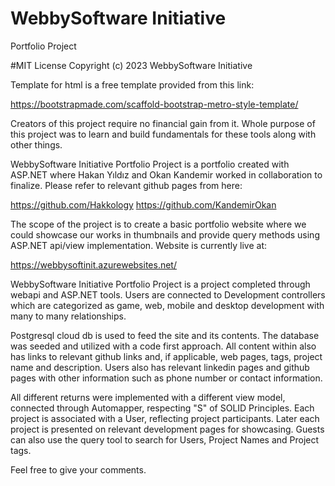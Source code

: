 # WebbySoftware Initiative
Portfolio Project

#MIT License
Copyright (c) 2023 WebbySoftware Initiative

Template for html is a free template provided from this link:

https://bootstrapmade.com/scaffold-bootstrap-metro-style-template/

Creators of this project require no financial gain from it. Whole purpose of this project was to learn and build fundamentals for these tools along with other things.

WebbySoftware Initiative Portfolio Project is a portfolio created with ASP.NET where Hakan Yıldız and Okan Kandemir worked in collaboration to finalize. Please refer to relevant github pages from here:

https://github.com/Hakkology
https://github.com/KandemirOkan

The scope of the project is to create a basic portfolio website where we could showcase our works in thumbnails and provide query methods using ASP.NET api/view implementation.
Website is currently live at:

https://webbysoftinit.azurewebsites.net/ 

WebbySoftware Initiative Portfolio Project is a project completed through webapi and ASP.NET tools.
Users are connected to Development controllers which are categorized as game, web, mobile and desktop development with many to many relationships.

Postgresql cloud db is used to feed the site and its contents. The database was seeded and utilized with a code first approach. 
All content within also has links to relevant github links and, if applicable, web pages, tags, project name and description.
Users also has relevant linkedin pages and github pages with other information such as phone number or contact information.

All different returns were implemented with a different view model, connected through Automapper, respecting "S" of SOLID Principles.
Each project is associated with a User, reflecting project participants.
Later each project is presented on relevant development pages for showcasing. Guests can also use the query tool to search for Users, Project Names and Project tags.

Feel free to give your comments.

